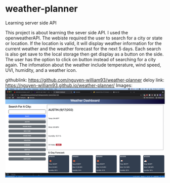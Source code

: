 # weather-planner
Learning server side API

This project is about learning the sever side API.
I used the openweatherAPI. The webiste required the user to search for a city or state or location. If the location is valid, it will display weather information for the current weather and the weather forecast for the next 5 days. Each search is also get save to the local storage then get display as a button on the side. The user has the option to click on button instead of searching for a city again.
The infomation about the weather include temperature, wind speed, UVI, humidity, and a weather icon.

githublink: https://github.com/nguyen-william93/weather-planner
deloy link: https://nguyen-william93.github.io/weather-planner/
Images: ![](./assets/images/main_page.png)
